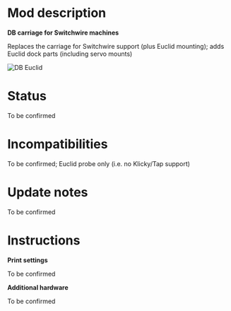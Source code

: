 # Mod description

**DB carriage for Switchwire machines**

Replaces the carriage for Switchwire support (plus Euclid mounting); adds Euclid dock parts (including servo mounts)

![DB Euclid](Euclid%20for%20SW/DBEuclidSW.png)

# Status

To be confirmed

# Incompatibilities

To be confirmed; Euclid probe only (i.e. no Klicky/Tap support)

# Update notes

To be confirmed

# Instructions

**Print settings**

To be confirmed

**Additional hardware**

To be confirmed
